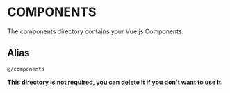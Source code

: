 # COMPONENTS

The components directory contains your Vue.js Components.

## Alias
`@/components`

**This directory is not required, you can delete it if you don't want to use it.**
